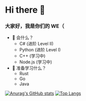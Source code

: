 # Hi there 👋
### 大家好，我是你们的 WE（
- 🧠 会什么？
  - C# (进阶 Level II)
  - Python (进阶 Level I)
  - C++ (学习中)
  - Node.js (学习中)
- 📖 准备学习什么？
  - Rust
  - Go
  - Java

[![Anurag's GitHub stats](https://github-readme-stats.vercel.app/api?username=WinExp&locale=cn&show_icons=true)](https://github.com/anuraghazra/github-readme-stats)
[![Top Langs](https://github-readme-stats.vercel.app/api/top-langs/?username=WinExp)](https://github.com/anuraghazra/github-readme-stats)
